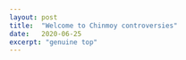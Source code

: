 ```yaml
---
layout: post
title:  "Welcome to Chinmoy controversies"
date:   2020-06-25
excerpt: "genuine top"
---
```

